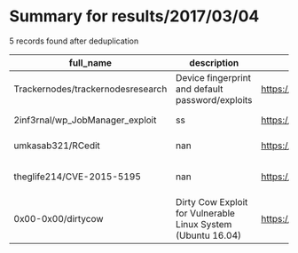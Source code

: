 
# Summary for results/2017/03/04
    
5 records found after deduplication

| full_name | description | html_url | matched_list | matched_count | pushed_at | size | stargazers_count | language | forks_count | vul_ids |
|-----------------------------------|--------------------------------------------------------------|------------------------------------------------------|----------------|-----------------|---------------------------|--------|--------------------|------------|---------------|-------------------|
| Trackernodes/trackernodesresearch | Device fingerprint and default password/exploits | https://github.com/Trackernodes/trackernodesresearch | ['exploit'] | 1 | 2017-03-04 00:39:27+00:00 | 24 | 4 | | 7 | [] |
| 2inf3rnal/wp_JobManager_exploit | ss | https://github.com/2inf3rnal/wp_JobManager_exploit | ['exploit'] | 1 | 2017-03-04 15:04:26+00:00 | 2 | 2 | Python | 4 | [] |
| umkasab321/RCedit | nan | https://github.com/umkasab321/RCedit | ['rce'] | 1 | 2017-03-04 05:46:43+00:00 | 4 | 0 | Vim script | 0 | [] |
| theglife214/CVE-2015-5195 | nan | https://github.com/theglife214/CVE-2015-5195 | ['cve-2'] | 1 | 2017-03-04 02:07:52+00:00 | 5 | 0 | nan | 0 | ['CVE-2015-5195'] |
| 0x00-0x00/dirtycow | Dirty Cow Exploit for Vulnerable Linux System (Ubuntu 16.04) | https://github.com/0x00-0x00/dirtycow | ['exploit'] | 1 | 2017-03-04 18:22:57+00:00 | 2 | 0 | C | 1 | [] |
